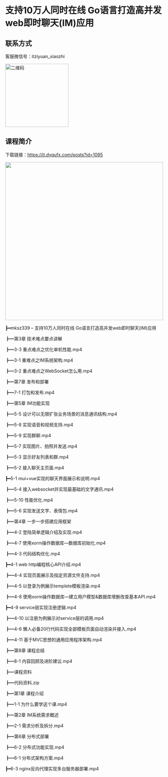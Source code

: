 # 支持10万人同时在线 Go语言打造高并发web即时聊天(IM)应用

## 联系方式

客服微信号：itziyuan_xiaozhi

<img src="https://ziyuanyun.oss-cn-guangzhou.aliyuncs.com/common/20240614073449/666b82192834a.jpg" width="200" height="200" alt="二维码">

## 课程简介

下载链接：https://it.dyqufx.com/posts?id=1095

<img src="https://ziyuanyun.oss-cn-guangzhou.aliyuncs.com/yun/20240515153612/664465ec99aa8.jpg" width="500" alt="">

  ┣━mksz339 &#8211; 支持10万人同时在线 Go语言打造高并发web即时聊天(IM)应用

 ┣━第3章 技术难点要点讲解

 ┣━3-3 重点难点之优化单机性能.mp4

 ┣━3-1 重难点之IM系统架构.mp4

 ┣━3-2 重点难点之WebSocket怎么用.mp4

 ┣━第7章 发布和部署

 ┣━7-1 打包和发布.mp4

 ┣━第5章 IM功能实现

 ┣━5-5 设计可以无限扩张业务场景的消息通讯结构.mp4

 ┣━5-8 实现语音和视频支持.mp4

 ┣━5-9 实现群聊.mp4

 ┣━5-7 实现图片、拍照并发送.mp4

 ┣━5-3 显示好友列表和群.mp4

 ┣━5-2 接入聊天主页面.mp4

 ┣━5-1 mui+vue实现的聊天界面展示和说明.mp4

 ┣━5-4 接入websocket并实现最基础的文字通讯.mp4

 ┣━5-10 性能优化.mp4

 ┣━5-6 实现发送文字、表情包.mp4

 ┣━第4章 一步一步搭建应用框架

 ┣━4-2 登陆简单逻辑介绍及实现.mp4

 ┣━4-7 使用xorm操作数据库&#8212;数据库初始化.mp4

 ┣━4-3 代码结构优化.mp4

 ┣━4-1 web http编程核心API介绍.mp4

 ┣━4-4 实现页面展示及指定资源文件支持.mp4

 ┣━4-5 以登录为例展示templete模板渲染.mp4

 ┣━4-8 使用xorm操作数据库&#8212;建立用户模型&amp;数据库增删改查基本API.mp4

 ┣━4-9 service层实现注册逻辑.mp4

 ┣━4-10 以注册为例展示对service层的调用.mp4

 ┣━4-6 懒人必备20行代码实现全部模板页面自动渲染并接入.mp4

 ┣━4-11 基于MVC思想的通用应用程序架构.mp4

 ┣━第8章 课程总结

 ┣━8-1 内容回顾及进阶建议.mp4

 ┣━课程资料

 ┣━代码资料.zip

 ┣━第1章 课程介绍

 ┣━1-1 为什么要学这个课.mp4

 ┣━第2章 IM系统需求概述

 ┣━2-1 需求分析及拆分.mp4

 ┣━第6章 分布式部署

 ┣━6-2 分布式功能实现.mp4

 ┣━6-1 分布式架构方案.mp4

 ┣━6-3 nginx反向代理实现多台服务器部署.mp4

  